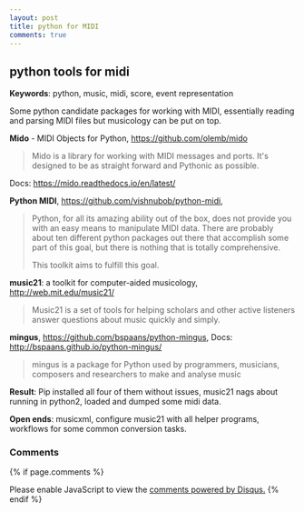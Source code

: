 ```yaml
---
layout: post
title: python for MIDI
comments: true
---
```


## python tools for midi

__Keywords__: python, music, midi, score, event representation
 
Some python candidate packages for working with MIDI, essentially reading and parsing MIDI files but musicology can be put on top.

**Mido** - MIDI Objects for Python, https://github.com/olemb/mido

> Mido is a library for working with MIDI messages and ports. It's designed to be as straight forward and Pythonic as possible.

Docs: https://mido.readthedocs.io/en/latest/

**Python MIDI**, https://github.com/vishnubob/python-midi,

> Python, for all its amazing ability out of the box, does not provide you with an easy means to manipulate MIDI data. There are probably about ten different python packages out there that accomplish some part of this goal, but there is nothing that is totally comprehensive.
> 
> This toolkit aims to fulfill this goal.

**music21**: a toolkit for computer-aided musicology, http://web.mit.edu/music21/

> Music21 is a set of tools for helping scholars and other active listeners answer questions about music quickly and simply.

**mingus**, https://github.com/bspaans/python-mingus, Docs: http://bspaans.github.io/python-mingus/

> mingus is a package for Python used by programmers, musicians, composers and researchers to make and analyse music

**Result**: Pip installed all four of them without issues, music21 nags about running in python2, loaded and dumped some midi data.

**Open ends**: musicxml, configure music21 with all helper programs, workflows for some common conversion tasks.

### Comments

{% if page.comments %}
<div id="disqus_thread"></div>
<script>

/**
*  RECOMMENDED CONFIGURATION VARIABLES: EDIT AND UNCOMMENT THE SECTION BELOW TO INSERT DYNAMIC VALUES FROM YOUR PLATFORM OR CMS.
*  LEARN WHY DEFINING THESE VARIABLES IS IMPORTANT: https://disqus.com/admin/universalcode/#configuration-variables*/
/*
var disqus_config = function () {
this.page.url = PAGE_URL;  // Replace PAGE_URL with your page's canonical URL variable
this.page.identifier = PAGE_IDENTIFIER; // Replace PAGE_IDENTIFIER with your page's unique identifier variable
};
*/
(function() { // DON'T EDIT BELOW THIS LINE
var d = document, s = d.createElement('script');
s.src = '//x75.disqus.com/embed.js';
s.setAttribute('data-timestamp', +new Date());
(d.head || d.body).appendChild(s);
})();
</script>
<noscript>Please enable JavaScript to view the <a href="https://disqus.com/?ref_noscript">comments powered by Disqus.</a></noscript>
{% endif %}
